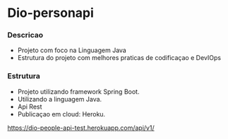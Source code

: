 # Dio-personapi

### Descricao
 - Projeto com foco na Linguagem Java
 - Estrutura do projeto com melhores praticas de codificaçao e DevIOps

### Estrutura
 - Projeto utilizando framework Spring Boot.
 - Utilizando a linguagem Java.
 - Api Rest
 - Publicaçao em cloud: Heroku.

https://dio-people-api-test.herokuapp.com/api/v1/